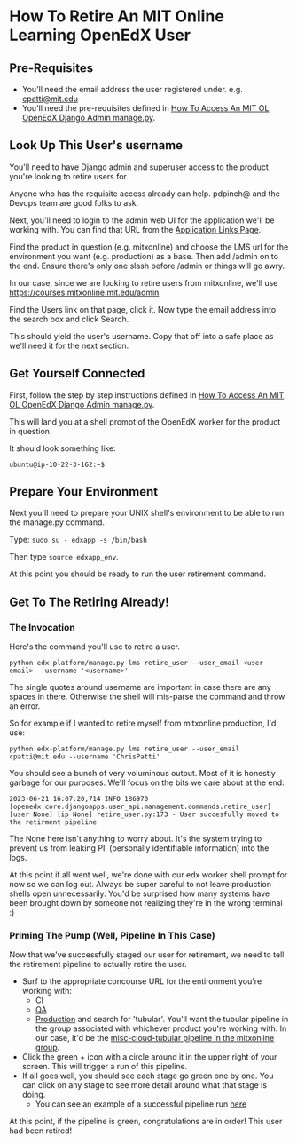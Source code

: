# How To Retire An MIT Online Learning OpenEdX User

## Pre-Requisites

- You'll need the email address the user registered under. e.g. cpatti@mit.edu
- You'll need the pre-requisites defined in [How To Access An MIT OL OpenEdX Django Admin manage.py](https://github.com/mitodl/ol-infrastructure/blob/main/docs/how_to/access_openedx_djange_manage.md).


## Look Up This User's username

You'll need to have Django admin and superuser access to the product you're looking to retire users for.

Anyone who has the requisite access already can help. pdpinch@ and the Devops team are good folks to ask.

Next, you'll need to login to the admin web UI for the application we'll be working with. You can find that
URL from the [Application Links Page](https://github.mit.edu/odl-engineering/project-status/wiki/App-Links).

Find the product in question (e.g. mitxonline) and choose the LMS url for the environment you want (e.g. production) as a base.
Then add /admin on to the end. Ensure there's only one slash before /admin or things will go awry.

In our case, since we are looking to retire users from mitxonline, we'll use https://courses.mitxonline.mit.edu/admin

Find the Users link on that page, click it. Now type the email address into the search box and click Search.

This should yield the user's username. Copy that off into a safe place as we'll need it for the next section.

## Get Yourself Connected

First, follow the step by step instructions defined in [How To Access An MIT OL OpenEdX Django Admin manage.py](https://github.com/mitodl/ol-infrastructure/blob/main/docs/how_to/access_openedx_djange_manage.md).

This will land you at a shell prompt of the OpenEdX worker for the product in question.

It should look something like:

`ubuntu@ip-10-22-3-162:~$`

## Prepare Your Environment

Next you'll need to prepare your UNIX shell's environment to be able to run the manage.py command.

Type: `sudo su - edxapp -s /bin/bash`

Then type `source edxapp_env`.

At this point you should be ready to run the user retirement command.

## Get To The Retiring Already!

### The Invocation

Here's the command you'll use to retire a user.

`python edx-platform/manage.py lms retire_user --user_email <user email> --username '<username>'`

The single quotes around username are important in case there are any spaces in there. Otherwise the shell will mis-parse the command and throw an error.

So for example if I wanted to retire myself from mitxonline production, I'd use:

`python edx-platform/manage.py lms retire_user --user_email cpatti@mit.edu --username 'ChrisPatti'`

You should see a bunch of very voluminous output. Most of it is honestly garbage for our purposes. We'll focus on the bits we care about at the end:

`2023-06-21 16:07:20,714 INFO 186970 [openedx.core.djangoapps.user_api.management.commands.retire_user] [user None] [ip None] retire_user.py:173 - User succesfully moved to the retirment pipeline`

The None here isn't anything to worry about. It's the system trying to prevent us from leaking PII (personally identifiable information) into the logs.

At this point if all went well, we're done with our edx worker shell prompt for now so we can log out. Always be super careful to not leave production shells open
unnecessarily. You'd be surprised how many systems have been brought down by someone not realizing they're in the wrong terminal :)

### Priming The Pump (Well, Pipeline In This Case)

Now that we've successfully staged our user for retirement, we need to tell the retirement pipeline to actually retire the user.

- Surf to the appropriate concourse URL for the entironment you're working with:
  - [CI](https://cicd-ci.odl.mit.edu)
  - [QA](https://cicd-qa.odl.mit.edu/)
  - [Production](https://cicd.odl.mit.edu)
  and search for 'tubular'. You'll want the tubular pipeline in the group associated with whichever product you're working with. In our case, it'd be
  the [misc-cloud-tubular pipeline in the mitxonline group](https://cicd.odl.mit.edu/teams/mitxonline/pipelines/misc-cloud-tubular).
- Click the green + icon with a circle around it in the upper right of your screen. This will trigger a run of this pipeline.
- If all goes well, you should see each stage go green one by one. You can click on any stage to see more detail around what that stage is doing.
  - You can see an example of a successful pipeline run [here](https://cicd.odl.mit.edu/teams/mitxonline/pipelines/misc-cloud-tubular/jobs/deploy-tubular-world/builds/26)

At this point, if the pipeline is green, congratulations are in order! This user had been retired!

